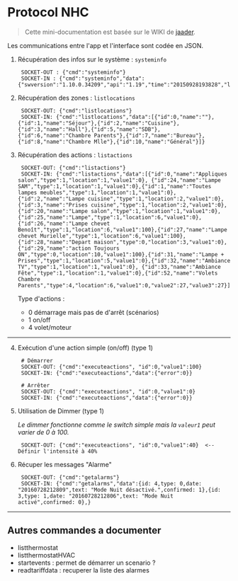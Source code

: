 # Protocol NHC

> Cette mini-documentation est basée sur le WIKI de [jaader](https://github.com/jaader/PortailNHC).

Les communications entre l'app et l'interface sont codée en JSON.

1. Récupération des infos sur le système : `systeminfo`

        SOCKET-OUT : {"cmd":"systeminfo"}
        SOCKET-IN : {"cmd":"systeminfo","data":{"swversion":"1.10.0.34209","api":"1.19","time":"20150928193828","language":"EN","currency":"EUR","units":0,"DST":0,"TZ":0,"lastenergyerase":"","lastconfig":""}}

2. Récupération des zones : `listlocations`

        SOCKET-OUT: {"cmd":"listlocations"}
        SOCKET-IN: {"cmd":"listlocations","data":[{"id":0,"name":""},{"id":1,"name":"Séjour"},{"id":2,"name":"Cuisine"},{"id":3,"name":"Hall"},{"id":5,"name":"SDB"},{"id":6,"name":"Chambre Parents"},{"id":7,"name":"Bureau"},{"id":8,"name":"Chambre Mlle"},{"id":10,"name":"Général"}]}

3. Récupération des actions : `listactions`

        SOCKET-OUT: {"cmd":"listactions"}
        SOCKET-IN: {"cmd":"listactions","data":[{"id":0,"name":"Appliques salon","type":1,"location":1,"value1":0}, {"id":24,"name":"Lampe SAM","type":1,"location":1,"value1":0},{"id":1,"name":"Toutes lampes meubles","type":1,"location":1,"value1":0},{"id":2,"name":"Lampe cuisine","type":1,"location":2,"value1":0},{"id":3,"name":"Prises cuisine","type":1,"location":2,"value1":0},{"id":20,"name":"Lampe salon","type":1,"location":1,"value1":0},{"id":25,"name":"Lampe","type":1,"location":6,"value1":0},{"id":26,"name":"Lampe chevet Benoît","type":1,"location":6,"value1":100},{"id":27,"name":"Lampe chevet Murielle","type":1,"location":6,"value1":100},{"id":28,"name":"Depart maison","type":0,"location":3,"value1":0}, {"id":29,"name":"action Toujours ON","type":0,"location":10,"value1":100},{"id":31,"name":"Lampe + Prises","type":1,"location":5,"value1":0},{"id":32,"name":"Ambiance TV","type":1,"location":1,"value1":0}, {"id":33,"name":"Ambiance Fête","type":1,"location":1,"value1":0},{"id":52,"name":"Volets Chambre Parents","type":4,"location":6,"value1":0,"value2":27,"value3":27}]}

    Type d'actions :

    * 0 démarrage mais pas de d'arrêt (scénarios)
    * 1 on/off
    * 4 volet/moteur

---

4. Exécution d'une action simple (on/off) (type 1)

        # Démarrer
        SOCKET-OUT: {"cmd":"executeactions", "id":0,"value1":100}
        SOCKET-IN: {"cmd":"executeactions","data":{"error":0}}

        # Arrêter
        SOCKET-OUT: {"cmd":"executeactions", "id":0,"value1":0}
        SOCKET-IN: {"cmd":"executeactions","data":{"error":0}}

5. Utilisation de Dimmer (type 1)

    _Le dimmer fonctionne comme le switch simple mais la `valeur1` peut varier de 0 à 100._

        SOCKET-OUT: {"cmd":"executeactions", "id":0,"value1":40}  <-- Définir l'intensité à 40%

6. Récuper les messages "Alarme"

        SOCKET-OUT: {"cmd":"getalarms"}
        SOCKET-IN: {"cmd":"getalarms","data":{id: 4,type: 0,date: "20160728212809",text: "Mode Nuit désactivé.",confirmed: 1},{id: 3,type: 1,date: "20160728212806",text: "Mode Nuit activé",confirmed: 0},}

---

## Autres commandes a documenter

* listthermostat
* listthermostatHVAC
* startevents : permet de démarrer un scenario ?
* readtariffdata : recuperer la liste des alarmes

